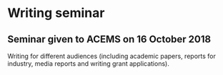 # Writing seminar

## Seminar given to ACEMS on 16 October 2018

Writing for different audiences (including academic papers, reports for industry, media reports and writing grant applications).



